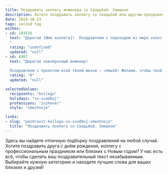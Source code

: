 ```yaml
---
title: Поздравить коллегу инженера со Свадьбой. Смешное
description: Хотите поздравить коллегу со Свадьбой или другим праздником? Наш ИИ создаст незабываемое поздравление, а вы обязательно выделитесь среди других.  
date: 2024-10-23
tags: second tag
wishes:
- id: 101616
  text: "Дорогой [Имя коллеги]!  Поздравляем с переходом из мира холостяцкой жизни в мир семейных уравнений! Желаем, чтобы ваш семейный проект был таким же успешным, как ваши инженерные разработки, а быт был таким же гладким, как идеально отшлифованная деталь!  Пусть в вашей жизни всегда будет крепкий фундамент, надёжная крыша и море счастливых моментов!  Горько! (но только символически, чтобы чертежи не пострадали).
  "
  rating: "undefined"
  updated: "null"
- id: 6987
  text: "Дорогой новобрачный инженер!
  
  Поздравляем с проектом всей твоей жизни – семьёй! Желаем, чтобы твой брак был крепким, как конструкция моста, и функциональным, как механизм швейной машинки. Пусть твоя жена станет твоей правой рукой в работе и главным инженером по дому, а дети – творческим проектом, который будет радовать тебя долгие годы. Желаем вам совместных командировок на морские курорты и строительства уютного гнездышка для своей семьи."
  rating: "0"
  updated: "null"

selectedValues:
  recipients: "kollegu"
  holidays: "so-svadboj"
  professions: "inzhener"
  style: "smeshnoje"

links:
- slug: "pozdravit-kollegu-so-svadboj-smeshnoje"
  title: "Поздравить коллегу со Свадьбой. Смешное"
---
```


Здесь вы найдете отличную подборку поздравлений на любой случай. 
Хотите поздравить друга с днём рождения, коллегу с профессиональным праздником или близких с Новым годом? У нас есть всё, чтобы сделать ваш поздравительный текст незабываемым. Выбирайте нужную категорию и находите лучшие слова для ваших близких и друзей!

